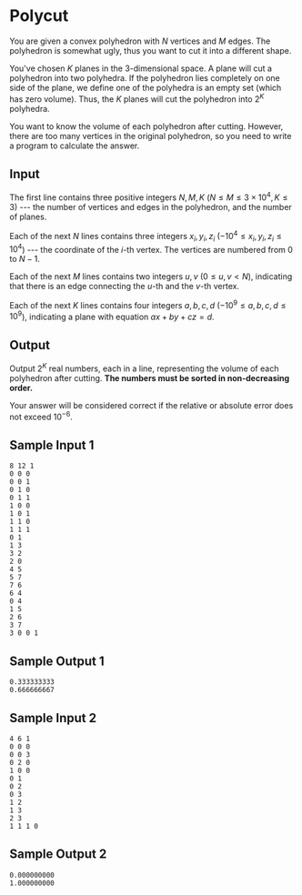 Polycut
============

You are given a convex polyhedron with $N$ vertices and $M$ edges. The polyhedron is somewhat ugly, thus you want to cut it into a different shape.

You've chosen $K$ planes in the 3-dimensional space. A plane will cut a polyhedron into two polyhedra. If the polyhedron lies completely on one side of the plane, we define one of the polyhedra is an empty set (which has zero volume). Thus, the $K$ planes will cut the polyhedron into $2^K$ polyhedra.

You want to know the volume of each polyhedron after cutting. However, there are too many vertices in the original polyhedron, so you need to write a program to calculate the answer.


Input
-----
The first line contains three positive integers $N, M, K$ ($N\leq M\leq 3\times 10^4, K\leq 3$) --- the number of vertices and edges in the polyhedron, and the number of planes.

Each of the next $N$ lines contains three integers $x_i, y_i, z_i$ ($-10^4\leq x_i,y_i,z_i\leq 10^4$) --- the coordinate of the $i$-th vertex. The vertices are numbered from $0$ to $N-1$.

Each of the next $M$ lines contains two integers $u,v$ ($0\leq u,v<N$), indicating that there is an edge connecting the $u$-th and the $v$-th vertex.

Each of the next $K$ lines contains four integers $a, b, c, d$ ($-10^9\leq a,b,c,d\leq 10^9$), indicating a plane with equation $ax+by+cz=d$.

Output
------
Output $2^K$ real numbers, each in a line, representing the volume of each polyhedron after cutting. **The numbers must be sorted in non-decreasing order.**

Your answer will be considered correct if the relative or absolute error does not exceed $10^{-6}$.

Sample Input 1
--------------
```
8 12 1
0 0 0
0 0 1
0 1 0
0 1 1
1 0 0
1 0 1
1 1 0
1 1 1
0 1
1 3
3 2
2 0
4 5
5 7
7 6
6 4
0 4
1 5
2 6
3 7
3 0 0 1
```

Sample Output 1
---------------
```
0.333333333
0.666666667
```

Sample Input 2
--------------
```
4 6 1
0 0 0
0 0 3
0 2 0
1 0 0
0 1
0 2
0 3
1 2
1 3
2 3
1 1 1 0
```

Sample Output 2
---------------
```
0.000000000
1.000000000
```
